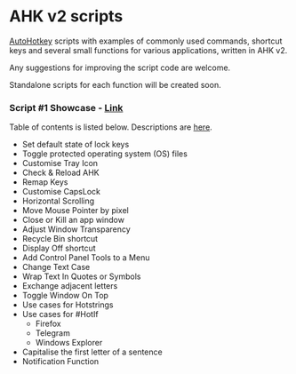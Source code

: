 # AHK v2 scripts  

[AutoHotkey](https://github.com/Lexikos/AutoHotkey_L/) scripts with examples of commonly used commands, shortcut keys and several small functions for various applications, written in AHK v2. 

Any suggestions for improving the script code are welcome.  

Standalone scripts for each function will be created soon.

### Script #1 Showcase - [Link](https://github.com/xypha/AHK-v2-scripts/blob/main/%231%20Showcase.ahk)

Table of contents is listed below. Descriptions are [here](https://github.com/xypha/AHK-v2-scripts/blob/main/%231%20Showcase.ahk.md).
  * Set default state of lock keys
  * Toggle protected operating system (OS) files
  * Customise Tray Icon
  * Check & Reload AHK
  * Remap Keys
  * Customise CapsLock
  * Horizontal Scrolling
  * Move Mouse Pointer by pixel
  * Close or Kill an app window
  * Adjust Window Transparency
  * Recycle Bin shortcut
  * Display Off shortcut
  * Add Control Panel Tools to a Menu
  * Change Text Case
  * Wrap Text In Quotes or Symbols
  * Exchange adjacent letters
  * Toggle Window On Top
  * Use cases for Hotstrings
  * Use cases for #HotIf
    * Firefox
    * Telegram
    * Windows Explorer
  * Capitalise the first letter of a sentence
  * Notification Function
